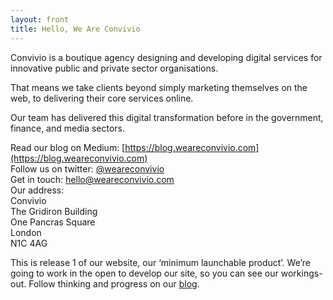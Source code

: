 ```yaml
---
layout: front
title: Hello, We Are Convivio
---
```


Convivio is a boutique agency designing and developing digital services for innovative public and private sector organisations.

That means we take clients beyond simply marketing themselves on the web, to delivering their core services online.

Our team has delivered this digital transformation before in the government, finance, and media sectors.

Read our blog on Medium: [https://blog.weareconvivio.com](https://blog.weareconvivio.com)  
Follow us on twitter: [@weareconvivio](https://twitter.com/weareconvivio)  
Get in touch: <hello@weareconvivio.com>  
Our address:  
Convivio  
The Gridiron Building  
One Pancras Square  
London  
N1C 4AG

This is release 1 of our website, our ‘minimum launchable product’. We’re going to work in the open to develop our site, so you can see our workings-out. Follow thinking and progress on our [blog](https://blog.weareconvivio.com).
